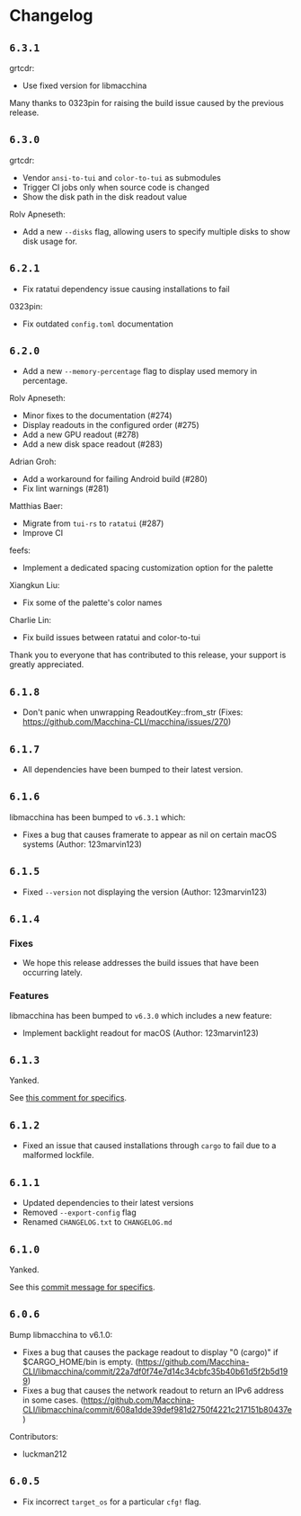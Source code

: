 # Changelog

## `6.3.1`

grtcdr:
- Use fixed version for libmacchina

Many thanks to 0323pin for raising the build issue caused by the previous release.

## `6.3.0`

grtcdr:
- Vendor `ansi-to-tui` and `color-to-tui` as submodules
- Trigger CI jobs only when source code is changed
- Show the disk path in the disk readout value

Rolv Apneseth:
- Add a new `--disks` flag, allowing users to specify multiple disks to show disk usage for.

## `6.2.1`

- Fix ratatui dependency issue causing installations to fail

0323pin:
- Fix outdated `config.toml` documentation

## `6.2.0`

- Add a new `--memory-percentage` flag to display used memory in percentage.

Rolv Apneseth:
- Minor fixes to the documentation (#274)
- Display readouts in the configured order (#275)
- Add a new GPU readout (#278)
- Add a new disk space readout (#283)

Adrian Groh:
- Add a workaround for failing Android build (#280)
- Fix lint warnings (#281)

Matthias Baer:
- Migrate from `tui-rs` to `ratatui` (#287)
- Improve CI

feefs:
- Implement a dedicated spacing customization option for the palette

Xiangkun Liu:
- Fix some of the palette's color names

Charlie Lin:
- Fix build issues between ratatui and color-to-tui

Thank you to everyone that has contributed to this release, your support
is greatly appreciated.

## `6.1.8`

- Don't panic when unwrapping ReadoutKey::from_str (Fixes: https://github.com/Macchina-CLI/macchina/issues/270)

## `6.1.7`

- All dependencies have been bumped to their latest version.

## `6.1.6`

libmacchina has been bumped to `v6.3.1` which:
- Fixes a bug that causes framerate to appear as nil on certain macOS systems
  (Author: 123marvin123)

## `6.1.5`

- Fixed `--version` not displaying the version (Author: 123marvin123)

## `6.1.4`

### Fixes

- We hope this release addresses the build issues that have been occurring lately.

### Features

libmacchina has been bumped to `v6.3.0` which includes a new feature:
- Implement backlight readout for macOS (Author: 123marvin123)

## `6.1.3`

Yanked.

See [this comment for specifics](https://github.com/Macchina-CLI/macchina/issues/263#issuecomment-1250045395).

## `6.1.2`

- Fixed an issue that caused installations through `cargo` to fail due to a
  malformed lockfile.

##  `6.1.1`

- Updated dependencies to their latest versions
- Removed `--export-config` flag
- Renamed `CHANGELOG.txt` to `CHANGELOG.md`

## `6.1.0`

Yanked.

See this [commit message for specifics](https://github.com/Macchina-CLI/macchina/commit/fb31328cf75e3e945a70b80cb1891a062a63de5e).

## `6.0.6`

Bump libmacchina to v6.1.0:
- Fixes a bug that causes the package readout to display "0 (cargo)" if
  $CARGO_HOME/bin is empty.
  (https://github.com/Macchina-CLI/libmacchina/commit/22a7df0f74e7d14c34cbfc35b40b61d5f2b5d199)
- Fixes a bug that causes the network readout to return an IPv6 address in some cases.
  (https://github.com/Macchina-CLI/libmacchina/commit/608a1dde39def981d2750f4221c217151b80437e)

Contributors:
- luckman212

## `6.0.5`

- Fix incorrect `target_os` for a particular `cfg!` flag.

